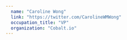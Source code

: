 ```yaml
---
  name: "Caroline Wong"
  link: "https://twitter.com/CarolineWMWong"
  occupation_title: "VP"
  organization: "Cobalt.io"
---
```

